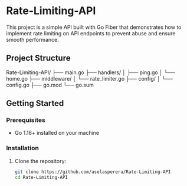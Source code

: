 # Rate-Limiting-API

This project is a simple API built with Go Fiber that demonstrates how to implement rate limiting on API endpoints to prevent abuse and ensure smooth performance.

## Project Structure

Rate-Limiting-API/
├── main.go
├── handlers/
│ ├── ping.go
│ └── home.go
├── middleware/
│ └── rate_limiter.go
├── config/
│ └── config.go
├── go.mod
└── go.sum

## Getting Started

### Prerequisites

- Go 1.16+ installed on your machine

### Installation

1. Clone the repository:
   ```bash
   git clone https://github.com/aselasperera/Rate-Limiting-API
   cd Rate-Limiting-API
